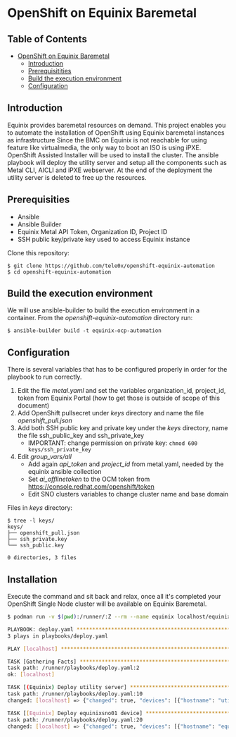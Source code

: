 # OpenShift on Equinix Baremetal

## Table of Contents

<!-- TOC -->

- [OpenShift on Equinix Baremetal](#openshift-equinix-baremetal)
  - [Introduction](#introduction)
  - [Prerequisitities](#prerequisities)
  - [Build the execution environment](#build-execution-environment)
  - [Configuration](#configuration)

<!-- TOC -->

## Introduction

Equinix provides baremetal resources on demand. This project enables you to automate the installation of OpenShift using Equinix baremetal instances as infrastructure
Since the BMC on Equinix is not reachable for using feature like virtualmedia, the only way to boot an ISO is using iPXE. OpenShift Assisted Installer will be used to install the cluster.
The ansible playbook will deploy the utility server and setup all the components such as Metal CLI, AICLI and iPXE webserver. At the end of the deployment the utility server is deleted to free up the resources.

## Prerequisities

   - Ansible
   - Ansible Builder
   - Equinix Metal API Token, Organization ID, Project ID
   - SSH public key/private key used to access Equinix instance

Clone this repository:

```
$ git clone https://github.com/tele0x/openshift-equinix-automation
$ cd openshift-equinix-automation
```

## Build the execution environment

We will use ansible-builder to build the execution environment in a container.
From the *openshift-equinix-automation* directory run:

```
$ ansible-builder build -t equinix-ocp-automation
```

## Configuration

There is several variables that has to be configured properly in order for the playbook to run correctly.

1. Edit the file *metal.yaml* and set the variables organization_id, project_id, token from Equinix Portal (how to get those is outside of scope of this document)
2. Add OpenShift pullsecret under *keys* directory and name the file *openshift_pull.json*
3. Add both SSH public key and private key under the *keys* directory, name the file ssh_public_key and ssh_private_key
    - IMPORTANT: change permission on private key: `chmod 600 keys/ssh_private_key`
4. Edit *group_vars/all*
    - Add again *api_token* and *project_id* from metal.yaml, needed by the equinix ansible collection
    - Set *ai_offlinetoken* to the OCM token from https://console.redhat.com/openshift/token 
    - Edit SNO clusters variables to change cluster name and base domain

Files in *keys* directory:

```
$ tree -l keys/
keys/
├── openshift_pull.json
├── ssh_private.key
└── ssh_public.key

0 directories, 3 files
```

## Installation

Execute the command and sit back and relax, once all it's completed your OpenShift Single Node cluster will be available on Equinix Baremetal.

```bash
$ podman run -v $(pwd):/runner/:Z --rm --name equinix localhost/equinix-ocp-automation ansible-playbook -vv --ssh-common-args='-o StrictHostKeyChecking=no' -i localhost playbooks/deploy.yaml

PLAYBOOK: deploy.yaml **********************************************************
3 plays in playbooks/deploy.yaml

PLAY [localhost] ***************************************************************

TASK [Gathering Facts] *********************************************************
task path: /runner/playbooks/deploy.yaml:2
ok: [localhost]

TASK [(Equinix) Deploy utility server] *****************************************
task path: /runner/playbooks/deploy.yaml:10
changed: [localhost] => {"changed": true, "devices": [{"hostname": "utility", "id": "5303f1f3-7c47-4f23-bbf5-dddbeccf85da", "ip_addresses": [{"address": "147.28.148.195", "address_family": 4, "public": true}, {"address": "2604:1380:4641:f200::5", "address_family": 6, "public": true}, {"address": "10.70.65.5", "address_family": 4, "public": false}], "locked": false, "private_ipv4": "10.70.65.5", "public_ipv4": "147.28.148.195", "public_ipv6": "2604:1380:4641:f200::5", "state": "active", "tags": []}]}

TASK [[Equinix] Deploy equinixsno01 device] ************************************
task path: /runner/playbooks/deploy.yaml:20
changed: [localhost] => {"changed": true, "devices": [{"hostname": "equinixsno01", "id": "84dc7661-121b-4128-a81e-927188cc6bda", "ip_addresses": [{"address": "147.28.149.213", "address_family": 4, "public": true}, {"address": "2604:1380:4641:f200::1", "address_family": 6, "public": true}, {"address": "10.70.65.1", "address_family": 4, "public": false}], "locked": false, "private_ipv4": "10.70.65.1", "public_ipv4": "147.28.149.213", "public_ipv6": "2604:1380:4641:f200::1", "state": "active", "tags": []}]}
```
